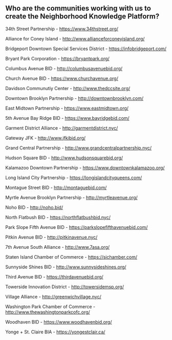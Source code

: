 ## Who are the communities working with us to create the Neighborhood Knowledge Platform?

34th Street Partnership - https://www.34thstreet.org/

Alliance for Coney Island - http://www.allianceforconeyisland.org/

Bridgeport Downtown Special Services District - https://infobridgeport.com/

Bryant Park Corporation - https://bryantpark.org/

Columbus Avenue BID - http://columbusavenuebid.org/

Church Avenue BID - https://www.churchavenue.org/

Davidson Communutiy Center - http://www.thedccsite.org/

Downtown Brooklyn Partnership - http://downtownbrooklyn.com/

East Midtown Partnership - https://www.eastmidtown.org/

5th Avenue Bay Ridge BID - https://www.bayridgebid.com/

Garment District Alliance - http://garmentdistrict.nyc/

Gateway JFK - http://www.jfkibid.org/

Grand Central Partnership - http://www.grandcentralpartnership.nyc/

Hudson Square BID - http://www.hudsonsquarebid.org/

Kalamazoo Downtown Partnership - https://www.downtownkalamazoo.org/

Long Island City Partnership - https://longislandcityqueens.com/

Montague Street BID - http://montaguebid.com/

Myrtle Avenue Brooklyn Partnership - http://myrtleavenue.org/

Noho BID - http://noho.bid/

North Flatbush BID - https://northflatbushbid.nyc/

Park Slope Fifth Avenue BID - https://parkslopefifthavenuebid.com/

Pitkin Avenue BID - http://pitkinavenue.nyc/

7th Avenue South Alliance - http://www.7asa.org/

Staten Island Chamber of Commerce - https://sichamber.com/

Sunnyside Shines BID - http://www.sunnysideshines.org/

Third Avenue BID - https://thirdavenuebid.org/

Towerside Innovation District - http://towersidemsp.org/

Village Alliance - http://greenwichvillage.nyc/

Washington Park Chamber of Commerce - http://www.thewashingtonparkcofc.org/

Woodhaven BID - https://www.woodhavenbid.org/

Yonge + St. Claire BIA - https://yongestclair.ca/











